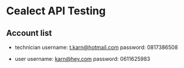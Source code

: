 # Cealect API Testing

## Account list
- technician
  username: t.karn@hotmail.com
  password: 0817386508

- user
  username: karn@hey.com
  password: 0611625983
  